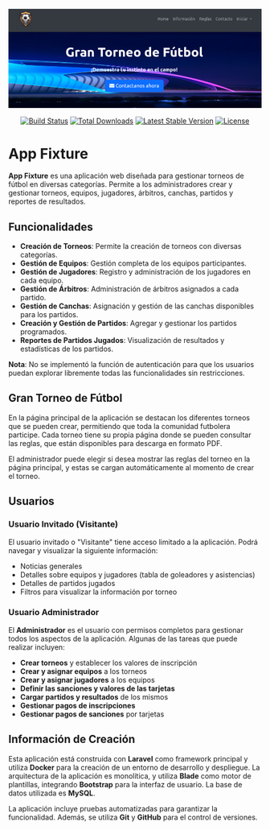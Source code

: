 <p align="center">
  <img src="public/img/Torneo_Futbol.png" alt="Logo">
</p>
<p align="center">
<a href="https://github.com/laravel/framework/actions"><img src="https://github.com/laravel/framework/workflows/tests/badge.svg" alt="Build Status"></a>
<a href="https://packagist.org/packages/laravel/framework"><img src="https://img.shields.io/packagist/dt/laravel/framework" alt="Total Downloads"></a>
<a href="https://packagist.org/packages/laravel/framework"><img src="https://img.shields.io/packagist/v/laravel/framework" alt="Latest Stable Version"></a>
<a href="https://packagist.org/packages/laravel/framework"><img src="https://img.shields.io/packagist/l/laravel/framework" alt="License"></a>
</p>

# App Fixture

**App Fixture** es una aplicación web diseñada para gestionar torneos de fútbol en diversas categorías. Permite a los administradores crear y gestionar torneos, equipos, jugadores, árbitros, canchas, partidos y reportes de resultados.

## Funcionalidades

- **Creación de Torneos**: Permite la creación de torneos con diversas categorías.
- **Gestión de Equipos**: Gestión completa de los equipos participantes.
- **Gestión de Jugadores**: Registro y administración de los jugadores en cada equipo.
- **Gestión de Árbitros**: Administración de árbitros asignados a cada partido.
- **Gestión de Canchas**: Asignación y gestión de las canchas disponibles para los partidos.
- **Creación y Gestión de Partidos**: Agregar y gestionar los partidos programados.
- **Reportes de Partidos Jugados**: Visualización de resultados y estadísticas de los partidos.

**Nota**: No se implementó la función de autenticación para que los usuarios puedan explorar libremente todas las funcionalidades sin restricciones.

## Gran Torneo de Fútbol

En la página principal de la aplicación se destacan los diferentes torneos que se pueden crear, permitiendo que toda la comunidad futbolera participe. Cada torneo tiene su propia página donde se pueden consultar las reglas, que están disponibles para descarga en formato PDF.

El administrador puede elegir si desea mostrar las reglas del torneo en la página principal, y estas se cargan automáticamente al momento de crear el torneo.

## Usuarios

### Usuario Invitado (Visitante)

El usuario invitado o "Visitante" tiene acceso limitado a la aplicación. Podrá navegar y visualizar la siguiente información:

- Noticias generales
- Detalles sobre equipos y jugadores (tabla de goleadores y asistencias)
- Detalles de partidos jugados
- Filtros para visualizar la información por torneo

### Usuario Administrador

El **Administrador** es el usuario con permisos completos para gestionar todos los aspectos de la aplicación. Algunas de las tareas que puede realizar incluyen:

- **Crear torneos** y establecer los valores de inscripción
- **Crear y asignar equipos** a los torneos
- **Crear y asignar jugadores** a los equipos
- **Definir las sanciones y valores de las tarjetas**
- **Cargar partidos y resultados** de los mismos
- **Gestionar pagos de inscripciones**
- **Gestionar pagos de sanciones** por tarjetas

## Información de Creación

Esta aplicación está construida con **Laravel** como framework principal y utiliza **Docker** para la creación de un entorno de desarrollo y despliegue. La arquitectura de la aplicación es monolítica, y utiliza **Blade** como motor de plantillas, integrando **Bootstrap** para la interfaz de usuario. La base de datos utilizada es **MySQL**.

La aplicación incluye pruebas automatizadas para garantizar la funcionalidad. Además, se utiliza **Git** y **GitHub** para el control de versiones.